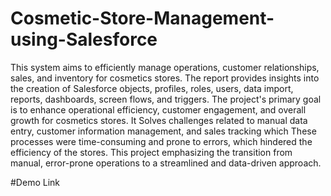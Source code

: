 # Cosmetic-Store-Management-using-Salesforce
This system aims to efficiently manage operations, customer relationships, sales, and inventory for cosmetics stores. The report provides insights into the creation of Salesforce objects, profiles, roles, users, data import, reports, dashboards, screen flows, and triggers. The project's primary goal is to enhance operational efficiency, customer engagement, and overall growth for cosmetics stores. It Solves challenges related to manual data entry, customer information management, and sales tracking which These processes were time-consuming and prone to errors, which hindered the efficiency of the stores. This project emphasizing the transition from manual, error-prone operations to a streamlined and data-driven approach.

#Demo Link
